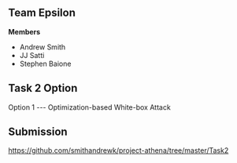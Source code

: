 ## Team Epsilon
**Members**
* Andrew Smith
* JJ Satti
* Stephen Baione

## Task 2 Option
Option 1 --- Optimization-based White-box Attack

## Submission
https://github.com/smithandrewk/project-athena/tree/master/Task2